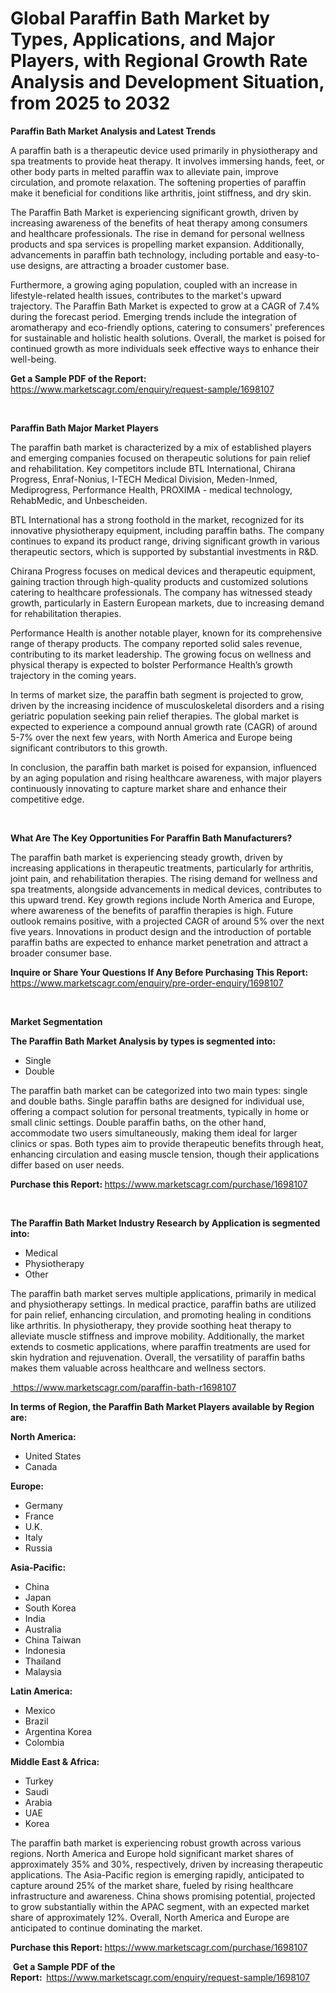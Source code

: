 <p><h1>Global Paraffin Bath Market by Types, Applications, and Major Players, with Regional Growth Rate Analysis and Development Situation, from 2025 to 2032</h1></p><p><strong>Paraffin Bath Market Analysis and Latest Trends</strong></p>
<p><p>A paraffin bath is a therapeutic device used primarily in physiotherapy and spa treatments to provide heat therapy. It involves immersing hands, feet, or other body parts in melted paraffin wax to alleviate pain, improve circulation, and promote relaxation. The softening properties of paraffin make it beneficial for conditions like arthritis, joint stiffness, and dry skin.</p><p>The Paraffin Bath Market is experiencing significant growth, driven by increasing awareness of the benefits of heat therapy among consumers and healthcare professionals. The rise in demand for personal wellness products and spa services is propelling market expansion. Additionally, advancements in paraffin bath technology, including portable and easy-to-use designs, are attracting a broader customer base.</p><p>Furthermore, a growing aging population, coupled with an increase in lifestyle-related health issues, contributes to the market's upward trajectory. The Paraffin Bath Market is expected to grow at a CAGR of 7.4% during the forecast period. Emerging trends include the integration of aromatherapy and eco-friendly options, catering to consumers' preferences for sustainable and holistic health solutions. Overall, the market is poised for continued growth as more individuals seek effective ways to enhance their well-being.</p></p>
<p><strong>Get a Sample PDF of the Report:&nbsp;</strong> <a href="https://www.marketscagr.com/enquiry/request-sample/1698107?utm_campaign=3317&utm_medium=2&utm_source=Github&utm_content=ia&utm_term=13042025&utm_id=paraffin-bath">https://www.marketscagr.com/enquiry/request-sample/1698107</a></p>
<p>&nbsp;</p>
<p><strong>Paraffin Bath Major Market Players</strong></p>
<p><p>The paraffin bath market is characterized by a mix of established players and emerging companies focused on therapeutic solutions for pain relief and rehabilitation. Key competitors include BTL International, Chirana Progress, Enraf-Nonius, I-TECH Medical Division, Meden-Inmed, Mediprogress, Performance Health, PROXIMA - medical technology, RehabMedic, and Unbescheiden.</p><p>BTL International has a strong foothold in the market, recognized for its innovative physiotherapy equipment, including paraffin baths. The company continues to expand its product range, driving significant growth in various therapeutic sectors, which is supported by substantial investments in R&D.</p><p>Chirana Progress focuses on medical devices and therapeutic equipment, gaining traction through high-quality products and customized solutions catering to healthcare professionals. The company has witnessed steady growth, particularly in Eastern European markets, due to increasing demand for rehabilitation therapies.</p><p>Performance Health is another notable player, known for its comprehensive range of therapy products. The company reported solid sales revenue, contributing to its market leadership. The growing focus on wellness and physical therapy is expected to bolster Performance Health’s growth trajectory in the coming years.</p><p>In terms of market size, the paraffin bath segment is projected to grow, driven by the increasing incidence of musculoskeletal disorders and a rising geriatric population seeking pain relief therapies. The global market is expected to experience a compound annual growth rate (CAGR) of around 5-7% over the next few years, with North America and Europe being significant contributors to this growth.</p><p>In conclusion, the paraffin bath market is poised for expansion, influenced by an aging population and rising healthcare awareness, with major players continuously innovating to capture market share and enhance their competitive edge.</p></p>
<p>&nbsp;</p>
<p><strong>What Are The Key Opportunities For Paraffin Bath Manufacturers?</strong></p>
<p><p>The paraffin bath market is experiencing steady growth, driven by increasing applications in therapeutic treatments, particularly for arthritis, joint pain, and rehabilitation therapies. The rising demand for wellness and spa treatments, alongside advancements in medical devices, contributes to this upward trend. Key growth regions include North America and Europe, where awareness of the benefits of paraffin therapies is high. Future outlook remains positive, with a projected CAGR of around 5% over the next five years. Innovations in product design and the introduction of portable paraffin baths are expected to enhance market penetration and attract a broader consumer base.</p></p>
<p><strong>Inquire or Share Your Questions If Any Before Purchasing This Report:</strong> <a href="https://www.marketscagr.com/enquiry/pre-order-enquiry/1698107?utm_campaign=3317&utm_medium=2&utm_source=Github&utm_content=ia&utm_term=13042025&utm_id=paraffin-bath">https://www.marketscagr.com/enquiry/pre-order-enquiry/1698107</a></p>
<p>&nbsp;</p>
<p><strong>Market Segmentation</strong></p>
<p><strong>The Paraffin Bath Market Analysis by types is segmented into:</strong></p>
<p><ul><li>Single</li><li>Double</li></ul></p>
<p><p>The paraffin bath market can be categorized into two main types: single and double baths. Single paraffin baths are designed for individual use, offering a compact solution for personal treatments, typically in home or small clinic settings. Double paraffin baths, on the other hand, accommodate two users simultaneously, making them ideal for larger clinics or spas. Both types aim to provide therapeutic benefits through heat, enhancing circulation and easing muscle tension, though their applications differ based on user needs.</p></p>
<p><strong>Purchase this Report:&nbsp;</strong><a href="https://www.marketscagr.com/purchase/1698107?utm_campaign=3317&utm_medium=2&utm_source=Github&utm_content=ia&utm_term=13042025&utm_id=paraffin-bath">https://www.marketscagr.com/purchase/1698107</a></p>
<p>&nbsp;</p>
<p><strong>The Paraffin Bath Market Industry Research by Application is segmented into:</strong></p>
<p><ul><li>Medical</li><li>Physiotherapy</li><li>Other</li></ul></p>
<p><p>The paraffin bath market serves multiple applications, primarily in medical and physiotherapy settings. In medical practice, paraffin baths are utilized for pain relief, enhancing circulation, and promoting healing in conditions like arthritis. In physiotherapy, they provide soothing heat therapy to alleviate muscle stiffness and improve mobility. Additionally, the market extends to cosmetic applications, where paraffin treatments are used for skin hydration and rejuvenation. Overall, the versatility of paraffin baths makes them valuable across healthcare and wellness sectors.</p></p>
<p><a href="https://www.marketscagr.com/paraffin-bath-r1698107?utm_campaign=3317&utm_medium=2&utm_source=Github&utm_content=ia&utm_term=13042025&utm_id=paraffin-bath">&nbsp;https://www.marketscagr.com/paraffin-bath-r1698107</a></p>
<p><strong>In terms of Region, the Paraffin Bath Market Players available by Region are:</strong></p>
<p>
    <p> <strong> North America: </strong>
        <ul>
            <li>United States</li>
            <li>Canada</li>
        </ul>
        </p> 
    <p> <strong> Europe: </strong>
        <ul>
            <li>Germany</li>
            <li>France</li>
            <li>U.K.</li>
            <li>Italy</li>
            <li>Russia</li>
        </ul>
        </p> 
    <p> <strong> Asia-Pacific: </strong>
        <ul>
            <li>China</li>
            <li>Japan</li>
            <li>South Korea</li>
            <li>India</li>
            <li>Australia</li>
            <li>China Taiwan</li>
            <li>Indonesia</li>
            <li>Thailand</li>
            <li>Malaysia</li>
        </ul>
        </p> 
    <p> <strong> Latin America: </strong>
        <ul>
            <li>Mexico</li>
            <li>Brazil</li>
            <li>Argentina Korea</li>
            <li>Colombia</li>
        </ul>
        </p> 
    <p> <strong> Middle East & Africa: </strong>
        <ul>
            <li>Turkey</li>
            <li>Saudi</li>
            <li>Arabia</li>
            <li>UAE</li>
            <li>Korea</li>
        </ul>
    </p>
    </p>
<p><p>The paraffin bath market is experiencing robust growth across various regions. North America and Europe hold significant market shares of approximately 35% and 30%, respectively, driven by increasing therapeutic applications. The Asia-Pacific region is emerging rapidly, anticipated to capture around 25% of the market share, fueled by rising healthcare infrastructure and awareness. China shows promising potential, projected to grow substantially within the APAC segment, with an expected market share of approximately 12%. Overall, North America and Europe are anticipated to continue dominating the market.</p></p>
<p><strong>Purchase this Report: </strong><a href="https://www.marketscagr.com/purchase/1698107?utm_campaign=3317&utm_medium=2&utm_source=Github&utm_content=ia&utm_term=13042025&utm_id=paraffin-bath">https://www.marketscagr.com/purchase/1698107</a></p>
<p>&nbsp;<strong>Get a Sample PDF of the Report:&nbsp;&nbsp;</strong><a href="https://www.marketscagr.com/enquiry/request-sample/1698107?utm_campaign=3317&utm_medium=2&utm_source=Github&utm_content=ia&utm_term=13042025&utm_id=paraffin-bath">https://www.marketscagr.com/enquiry/request-sample/1698107</a></p>
<p><strong></strong></p>
<p><p></p><p></p><p></p></p>